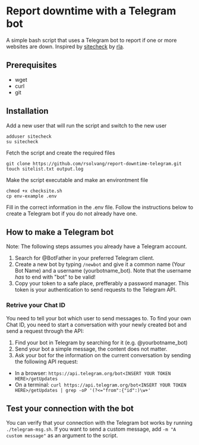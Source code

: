 # Report downtime with a Telegram bot
A simple bash script that uses a Telegram bot to report if one or more websites are down. Inspired by [sitecheck](https://github.com/rla/sitecheck) by [rla](https://github.com/rla).

## Prerequisites
- wget
- curl
- git

## Installation

Add a new user that will run the script and switch to the new user

    adduser sitecheck
    su sitecheck

Fetch the script and create the required files

    git clone https://github.com/rsolvang/report-downtime-telegram.git
    touch sitelist.txt output.log

Make the script executable and make an environtment file

    chmod +x checksite.sh
    cp env-example .env

Fill in the correct information in the .env file. Follow the instructions below to create a Telegram bot if you do not already have one.

## How to make a Telegram bot

Note: The following steps assumes you already have a Telegram account.

1. Search for @BotFather in your preferred Telegram client. 
2. Create a new bot by typing `/newbot` and give it a common name (Your Bot Name) and a username (yourbotname_bot). Note that the username *has* to end with "bot" to be valid!
3. Copy your token to a safe place, prefferably a password manager. This token is your authentication to send requests to the Telegram API.

### Retrive your Chat ID

You need to tell your bot which user to send messages to. To find your own Chat ID, you need to start a conversation with your newly created bot and send a request through the API:

1. Find your bot in Telegram by searching for it (e.g. @yourbotname_bot)
2. Send your bot a simple message, the content does not matter.
3. Ask your bot for the information on the current conversation by sending the following API request:
  - In a browser: `https://api.telegram.org/bot<INSERT YOUR TOKEN HERE>/getUpdates`
  - On a terminal: `curl https://api.telegram.org/bot<INSERT YOUR TOKEN HERE>/getUpdates | grep -oP '(?<="from":{"id":)\w+'`

## Test your connection with the bot

You can verify that your connection with the Telegram bot works by running `./telegram-msg.sh`. If you want to send a custom message, add `-m "A custom message"` as an argument to the script.
